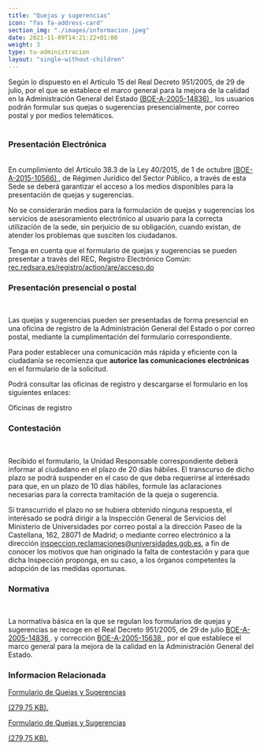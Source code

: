 ```yaml
---
title: "Quejas y sugerencias"
icon: "fas fa-address-card"
section_img: "./images/informacion.jpeg"
date: 2021-11-09T14:21:22+01:00
weight: 3
type: tu-administracion
layout: "single-without-children"
---
```

<p>
						Según lo dispuesto en el Artículo 15 del Real Decreto 951/2005, de 29 de julio, por el que se establece el marco general para la mejora de la calidad en la Administración General del Estado <a href="https://www.boe.es/buscar/act.php?id=BOE-A-2005-14836" target="_blank">(BOE-A-2005-14836) <i class="icon fas fa-external-link-alt"></i></a>, los usuarios podrán formular sus quejas o sugerencias presencialmente, por correo postal y por medios telemáticos.<br><br> 
<h3> Presentación Electrónica </h3><br>
En cumplimiento del Artículo 38.3 de la Ley 40/2015, de 1 de octubre <a href="https://www.boe.es/buscar/act.php?id=BOE-A-2015-10566" target="_blank">(BOE-A-2015-10566) <i class="icon fas fa-external-link-alt"></i></a>, de Régimen Jurídico del Sector Público, a través de esta Sede se deberá garantizar el acceso a los medios disponibles para la presentación de quejas y sugerencias.

No se considerarán medios para la formulación de quejas y sugerencias los servicios de asesoramiento electrónico al usuario para la correcta utilización de la sede, sin perjuicio de su obligación, cuando existan, de atender los problemas que susciten los ciudadanos.

Tenga en cuenta que el formulario de quejas y sugerencias se pueden presentar a través del REC, Registro Electrónico Común:
<a href="https://rec.redsara.es/registro/action/are/acceso.do " target="_blank">
rec.redsara.es/registro/action/are/acceso.do <i class="icon fas fa-external-link-alt"></i></a>

 

<h3> Presentación presencial o postal</h3><br>

Las quejas y sugerencias pueden ser presentadas de forma presencial en una oficina de registro de la Administración General del Estado o por correo postal, mediante la cumplimentación del formulario correspondiente.

Para poder establecer una comunicación más rápida y eficiente con la ciudadanía se recomienza que **autorice las comunicaciones electrónicas** en el formulario de la solicitud.

Podrá consultar las oficinas de registro y descargarse el formulario en los siguientes enlaces:

Oficinas de registro

 

<h3>Contestación</h3><br>

Recibido el formulario, la Unidad Responsable correspondiente deberá informar al ciudadano en el plazo de 20 días hábiles. El transcurso de dicho plazo se podrá suspender en el caso de que deba requerirse al interésado para que, en un plazo de 10 días hábiles, formule las aclaraciones necesarias para la correcta tramitación de la queja o sugerencia.

Si transcurrido el plazo no se hubiera obtenido ninguna respuesta, el interésado se podrá dirigir a la Inspección General de Servicios del Ministerio de Universidades por correo postal a la dirección Paseo de la Castellana, 162, 28071 de Madrid; o mediante correo electrónico a la dirección <a href="mailto:inspeccion.reclamaciones@universidades.gob.es, ">inspeccion.reclamaciones@universidades.gob.es</a>, a fin de conocer los motivos que han originado la falta de contestación y para que dicha Inspección proponga, en su caso, a los órganos competentes la adopción de las medidas oportunas.

 

<h3>Normativa</h3><br>

La normativa básica en la que se regulan los formularios de quejas y sugerencias se recoge en el Real Decreto 951/2005, de 29 de julio <a href="https://www.boe.es/buscar/act.php?id=BOE-A-2005-14836" target="_blank">BOE-A-2005-14836 <i class="icon fas fa-external-link-alt"></i></a>. y corrección <a href="https://www.boe.es/diario_boe/txt.php?id=BOE-A-2005-15638" target="_blank">BOE-A-2005-15638 <i class="icon fas fa-external-link-alt"></i></a>, por el que establece el marco general para la mejora de la calidad en la Administración General del Estado.
 </div>
            </div>
    <section>
        <article id="content_text" class="mt-0 mb-15">
            <div class="container container-xl">
                <div class="row row_center">
                    <div class="col-12 box_card_title d-flex">
                        <h3 class="title_separador"><i class="fas fa-download"></i>Informacion Relacionada</h3>
                    </div>
                    <div class="col-lg-12 cards_download_cnt">
                        <div class="row">
                            <div class="download_card">
                                <a class="card" href="{{< siteurl >}}documentos/pdf/tu_administracion/informacion_atencion_ciudadano/FormularioQuejasYSugerencias.pdf" target="_blank">
                                    <div class="card-header">
                                        <i class="fal fa-download"></i>
                                    </div>
                                    <div class="card-body">
                                        <p class="text_body">Formulario de Quejas y Sugerencias</p>
                                        <p class="text_file">
                                            <i class="fal fa-file-pdf pdf_icon"></i>  (279,75 KB).
                                        </p>
                                    </div>
                                </a>
                            </div>
                        </div>
                    </div>
    <!-- MOBILE VERSION WITH SLIDER -->
                    <div class="col-12" id="section_box_download_card_slider">
                        <div class="swiper" id="slider_download_archive">
                        <div class="swiper-wrapper">
                            <div class="swiper-slide">
                                <div class="download_card"> <!-- el primer boton de descarga -->
                                    <a class="card" href="{{< siteurl >}}documentos/pdf/tu_administracion/informacion_atencion_ciudadano/FormularioQuejasYSugerencias.pdf" target="_blank">
                                        <div class="card-header">
                                            <i class="fal fa-download"></i>
                                        </div>
                                        <div class="card-body">
                                            <p class="text_body">Formulario de Quejas y Sugerencias</p>
                                            <p class="text_file">
                                                <i class="fal fa-file-pdf pdf_icon"></i>  (279,75 KB).
                                            </p>
                                        </div>
                                    </a>
                                </div> <!-- el final del primer botón de descarga -->
                            </div>
                        </div>
                        <div class="swiper-pagination"></div>
                        </div>
                    </div>
                </div>
            </div>
        </article>
    </section>